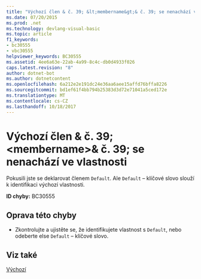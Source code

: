 ```yaml
---
title: "Výchozí člen & č. 39; &lt;membername&gt;& č. 39; se nenachází ve vlastnosti"
ms.date: 07/20/2015
ms.prod: .net
ms.technology: devlang-visual-basic
ms.topic: article
f1_keywords:
- bc30555
- vbc30555
helpviewer_keywords: BC30555
ms.assetid: 4ee6a63e-22ab-4a99-8c4c-db0d4933f026
caps.latest.revision: "8"
author: dotnet-bot
ms.author: dotnetcontent
ms.openlocfilehash: 6a212e2e191dc24e36aa6aee15affd76bffa8226
ms.sourcegitcommit: bd1ef61f4bb794b25383d3d72e71041a5ced172e
ms.translationtype: MT
ms.contentlocale: cs-CZ
ms.lasthandoff: 10/18/2017
---
```

# <a name="default-member-39ltmembernamegt39-is-not-a-property"></a>Výchozí člen & č. 39; &lt;membername&gt;& č. 39; se nenachází ve vlastnosti
Pokusili jste se deklarovat členem `Default`. Ale `Default` – klíčové slovo slouží k identifikaci výchozí vlastnosti.  
  
 **ID chyby:** BC30555  
  
## <a name="to-correct-this-error"></a>Oprava této chyby  
  
-   Zkontrolujte a ujistěte se, že identifikujete vlastnost s `Default`, nebo odeberte else `Default` – klíčové slovo.  
  
## <a name="see-also"></a>Viz také  
 [Výchozí](../../visual-basic/language-reference/modifiers/default.md)
